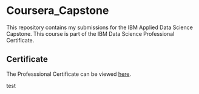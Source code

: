 # Coursera_Capstone

This repository contains my submissions for the IBM Applied Data Science Capstone. This course is part of the IBM Data Science Professional Certificate.

## Certificate
The Professsional Certificate can be viewed [here](https://www.coursera.org/account/accomplishments/specialization/certificate/E59RV36ARYZ8).


test

